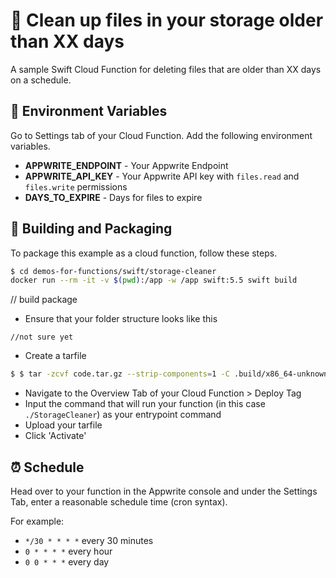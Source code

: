 # 🚮 Clean up files in your storage older than XX days
A sample Swift Cloud Function for deleting files that are older than XX days on a schedule.

## 📝 Environment Variables
Go to Settings tab of your Cloud Function. Add the following environment variables.

* **APPWRITE_ENDPOINT** - Your Appwrite Endpoint
* **APPWRITE_API_KEY** - Your Appwrite API key with `files.read` and `files.write` permissions
* **DAYS_TO_EXPIRE** - Days for files to expire

## 🚀 Building and Packaging

To package this example as a cloud function, follow these steps.

```bash
$ cd demos-for-functions/swift/storage-cleaner
docker run --rm -it -v $(pwd):/app -w /app swift:5.5 swift build
```
// build package

* Ensure that your folder structure looks like this 
```
//not sure yet
```

* Create a tarfile

```bash
$ $ tar -zcvf code.tar.gz --strip-components=1 -C .build/x86_64-unknown-linux-gnu/ debug/StorageCleaner

```

* Navigate to the Overview Tab of your Cloud Function > Deploy Tag
* Input the command that will run your function (in this case `./StorageCleaner`) as your entrypoint command
* Upload your tarfile 
* Click 'Activate'

## ⏰ Schedule

Head over to your function in the Appwrite console and under the Settings Tab, enter a reasonable schedule time (cron syntax).

For example:

- `*/30 * * * *` every 30 minutes
- `0 * * * *` every hour
- `0 0 * * *` every day
